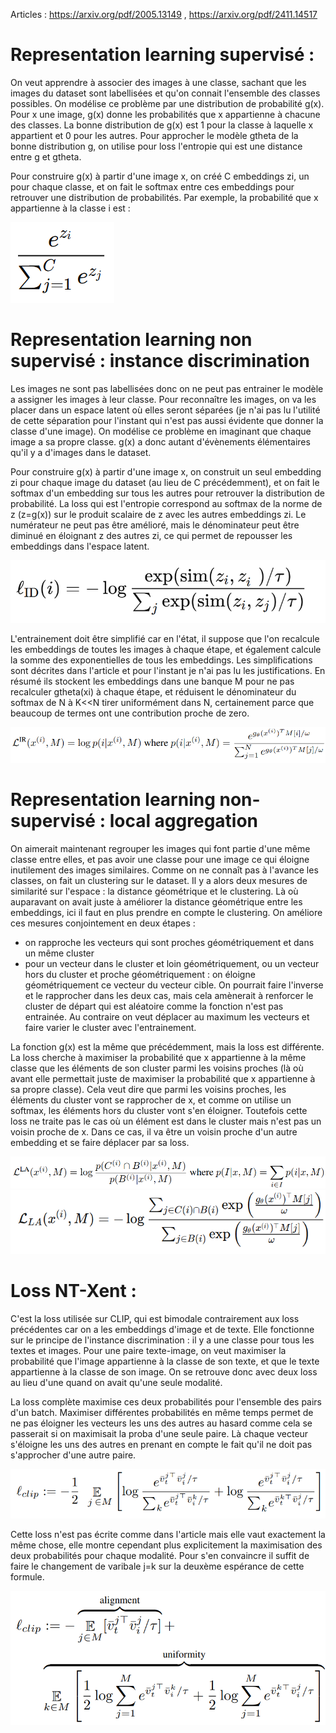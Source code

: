 Articles : https://arxiv.org/pdf/2005.13149 , https://arxiv.org/pdf/2411.14517

# Representation learning supervisé :

On veut apprendre à associer des images à une classe, sachant que les images du dataset sont labellisées et qu'on 
connait l'ensemble des classes possibles. On modélise ce problème par une distribution de probabilité g(x). Pour
x une image, g(x) donne les probabilités que x appartienne à chacune des classes. La bonne distribution de g(x)
est 1 pour la classe à laquelle x appartient et 0 pour les autres. Pour approcher le modèle gtheta de la bonne
distribution g, on utilise pour loss l'entropie qui est une distance entre g et gtheta. 

Pour construire g(x) à partir d'une image x, on créé C embeddings zi, un pour chaque classe, et on fait le softmax
entre ces embeddings pour retrouver une distribution de probabilités. Par exemple, la probabilité que x appartienne
à la classe i est : 

![representation1.PNG](representation1.PNG)

# Representation learning non supervisé : instance discrimination

Les images ne sont pas labellisées donc on ne peut pas entrainer le modèle a assigner les images à leur classe.
Pour reconnaître les images, on va les placer dans un espace latent où elles seront séparées (je n'ai 
pas lu l'utilité de cette séparation pour l'instant qui n'est pas aussi évidente que donner la classe d'une image).
On modélise ce problème en imaginant que chaque image a sa propre classe. g(x) a donc autant
d'évènements élémentaires qu'il y a d'images dans le dataset.

Pour construire g(x) à partir d'une image x, on construit un seul embedding zi pour chaque image du dataset 
(au lieu de C
précédemment), et on fait le softmax d'un embedding sur tous les autres pour retrouver la distribution de probabilité.
La loss qui est l'entropie correspond au softmax de la norme de z (z=g(x)) sur le produit scalaire de z avec les autres
embeddings zi. Le numérateur ne peut pas être amélioré, mais le dénominateur peut être diminué en éloignant z des 
autres zi, ce qui permet de repousser les embeddings dans l'espace latent.

![representation2.png](representation2.png)

L'entrainement doit être simplifié car en l'état, il suppose que l'on recalcule les embeddings de toutes les images
à chaque étape, et également calcule la somme des exponentielles de tous les embeddings. Les simplifications sont
décrites dans l'article et pour l'instant je n'ai pas lu les justifications. En résumé ils stockent les embeddings
dans une banque M pour ne pas recalculer gtheta(xi) à chaque étape, et réduisent le dénominateur du softmax de N
à K<<N tirer uniformément dans N, certainement parce que beaucoup de termes ont une contribution proche de zero.

![representation3.PNG](representation3.PNG)

# Representation learning non-supervisé : local aggregation

On aimerait maintenant regrouper les images qui font partie d'une même classe entre elles, et pas avoir une
classe pour une image ce qui éloigne inutilement des images similaires.
Comme on ne connaît pas à l'avance les classes, on fait un clustering sur le dataset.
Il y a alors deux mesures de similarité sur l'espace : la distance géométrique et le clustering.
Là où auparavant on avait juste à améliorer la distance géométrique entre les embeddings, ici il faut en plus
prendre en compte le clustering. On améliore ces mesures conjointement en deux étapes :
- on rapproche les vecteurs qui sont proches géométriquement et dans un même cluster
- pour un vecteur dans le cluster et loin géométriquement, ou un vecteur hors du cluster et proche géométriquement :
on éloigne géométriquement ce vecteur du vecteur cible. On pourrait faire l'inverse et le rapprocher dans les deux
cas, mais cela amènerait à renforcer le cluster de départ qui est aléatoire comme la fonction n'est pas entrainée.
Au contraire on veut déplacer au maximum les vecteurs et faire varier le cluster avec l'entrainement.

La fonction g(x) est la même que précédemment, mais la loss est différente.
La loss cherche à maximiser la probabilité que x appartienne à la même classe que les éléments de son cluster parmi 
les voisins proches (là où avant elle permettait juste de maximiser la probabilité que x appartienne à sa propre
classe). Cela veut dire que parmi les voisins proches, les éléments du cluster vont se rapprocher de 
x, et comme on utilise un softmax, les éléments hors du cluster vont s'en éloigner. Toutefois cette loss ne traite
pas le cas où un élément est dans le cluster mais n'est pas un voisin proche de x. Dans ce cas, il va être un 
voisin proche d'un autre embedding et se faire déplacer par sa loss.

![representation4.PNG](representation4.PNG)
![representation5.PNG](representation5.PNG)


# Loss NT-Xent :

C'est la loss utilisée sur CLIP, qui est bimodale contrairement aux loss précédentes car on a les embeddings d'image
et de texte. Elle fonctionne sur le principe de l'instance discrimination : il y a une classe pour tous les textes et
images. Pour une paire texte-image, on veut maximiser la probabilité que l'image appartienne à la classe de son
texte, et que le texte appartienne à la classe de son image. On se retrouve donc avec deux loss au lieu d'une
quand on avait qu'une seule modalité. 

La loss complète maximise ces deux probabilités pour l'ensemble des pairs d'un batch. Maximiser différentes
probabilités en même temps permet de ne pas éloigner les vecteurs les uns des autres au hasard comme cela se
passerait si on maximisait la proba d'une seule paire. Là chaque vecteur s'éloigne les uns des autres en prenant
en compte le fait qu'il ne doit pas s'approcher d'une autre paire.

![representation6.PNG](representation6.PNG)

Cette loss n'est pas écrite comme dans l'article mais elle vaut exactement la même chose, elle montre cependant plus
explicitement la maximisation des deux probabilités pour chaque modalité. Pour s'en convaincre il suffit de faire
le changement de varibale j=k sur la deuxème espérance de cette formule.

![representation7.png](representation7.png)
